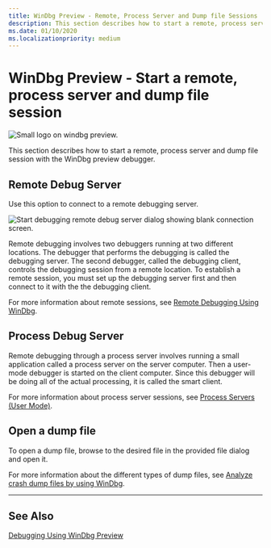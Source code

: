 ```yaml
---
title: WinDbg Preview - Remote, Process Server and Dump file Sessions
description: This section describes how to start a remote, process server and dump file session with the WinDbg preview debugger.
ms.date: 01/10/2020
ms.localizationpriority: medium
---
```


# WinDbg Preview - Start a remote, process server and dump file session

![Small logo on windbg preview.](images/windbgx-preview-logo.png)

This section describes how to start a  remote, process server and dump file session with the WinDbg preview debugger.

## Remote Debug Server

Use this option to connect to a remote debugging server.

![Start debugging remote debug server dialog showing blank connection screen.](images/windbgx-remote-session.png)

Remote debugging involves two debuggers running at two different locations. The debugger that performs the debugging is called the debugging server. The second debugger, called the debugging client, controls the debugging session from a remote location. To establish a remote session, you must set up the debugging server first and then connect to it with the the debugging client.

For more information about remote sessions, see [Remote Debugging Using WinDbg](remote-debugging-using-windbg.md).

## Process Debug Server

Remote debugging through a process server involves running a small application called a process server on the server computer. Then a user-mode debugger is started on the client computer. Since this debugger will be doing all of the actual processing, it is called the smart client.

For more information about process server sessions, see [Process Servers (User Mode)](process-servers--user-mode-.md).

## Open a dump file

To open a dump file, browse to the desired file in the provided file dialog and open it.

For more information about the different types of dump files, see [Analyze crash dump files by using WinDbg](crash-dump-files.md).

---

## See Also

[Debugging Using WinDbg Preview](debugging-using-windbg-preview.md)
